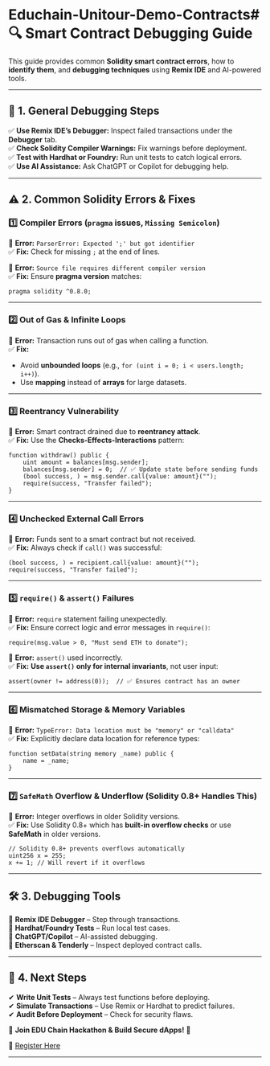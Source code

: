 # Educhain-Unitour-Demo-Contracts# **🔍 Smart Contract Debugging Guide**  

This guide provides common **Solidity smart contract errors**, how to **identify them**, and **debugging techniques** using **Remix IDE** and AI-powered tools.  

---

## **📌 1. General Debugging Steps**  

✅ **Use Remix IDE’s Debugger:** Inspect failed transactions under the **Debugger** tab.  
✅ **Check Solidity Compiler Warnings:** Fix warnings before deployment.  
✅ **Test with Hardhat or Foundry:** Run unit tests to catch logical errors.  
✅ **Use AI Assistance:** Ask ChatGPT or Copilot for debugging help.  

---

## **⚠️ 2. Common Solidity Errors & Fixes**  

### **1️⃣ Compiler Errors (`pragma` issues, `Missing Semicolon`)**  

🔴 **Error:** `ParserError: Expected ';' but got identifier`  
✅ **Fix:** Check for missing `;` at the end of lines.  

🔴 **Error:** `Source file requires different compiler version`  
✅ **Fix:** Ensure **pragma version** matches:  
```solidity
pragma solidity ^0.8.0;
```  

---

### **2️⃣ Out of Gas & Infinite Loops**  

🔴 **Error:** Transaction runs out of gas when calling a function.  
✅ **Fix:**  
- Avoid **unbounded loops** (e.g., `for (uint i = 0; i < users.length; i++)`).
- Use **mapping** instead of **arrays** for large datasets.  

---

### **3️⃣ Reentrancy Vulnerability**  

🔴 **Error:** Smart contract drained due to **reentrancy attack**.  
✅ **Fix:** Use the **Checks-Effects-Interactions** pattern:  
```solidity
function withdraw() public {
    uint amount = balances[msg.sender];
    balances[msg.sender] = 0;  // ✅ Update state before sending funds
    (bool success, ) = msg.sender.call{value: amount}("");
    require(success, "Transfer failed");
}
```

---

### **4️⃣ Unchecked External Call Errors**  

🔴 **Error:** Funds sent to a smart contract but not received.  
✅ **Fix:** Always check if `call()` was successful:  
```solidity
(bool success, ) = recipient.call{value: amount}("");
require(success, "Transfer failed");
```  

---

### **5️⃣ `require()` & `assert()` Failures**  

🔴 **Error:** `require` statement failing unexpectedly.  
✅ **Fix:** Ensure correct logic and error messages in `require()`:  
```solidity
require(msg.value > 0, "Must send ETH to donate");
```  

🔴 **Error:** `assert()` used incorrectly.  
✅ **Fix:** **Use `assert()` only for internal invariants**, not user input:  
```solidity
assert(owner != address(0));  // ✅ Ensures contract has an owner
```

---

### **6️⃣ Mismatched Storage & Memory Variables**  

🔴 **Error:** `TypeError: Data location must be "memory" or "calldata"`  
✅ **Fix:** Explicitly declare data location for reference types:  
```solidity
function setData(string memory _name) public {
    name = _name;
}
```

---

### **7️⃣ `SafeMath` Overflow & Underflow** (Solidity 0.8+ Handles This)  

🔴 **Error:** Integer overflows in older Solidity versions.  
✅ **Fix:** Use Solidity 0.8+ which has **built-in overflow checks** or use **SafeMath** in older versions.  

```solidity
// Solidity 0.8+ prevents overflows automatically
uint256 x = 255;
x += 1; // Will revert if it overflows
```

---

## **🛠️ 3. Debugging Tools**  

🔹 **Remix IDE Debugger** – Step through transactions.  
🔹 **Hardhat/Foundry Tests** – Run local test cases.  
🔹 **ChatGPT/Copilot** – AI-assisted debugging.  
🔹 **Etherscan & Tenderly** – Inspect deployed contract calls.  

---

## **🚀 4. Next Steps**  

✔ **Write Unit Tests** – Always test functions before deploying.  
✔ **Simulate Transactions** – Use Remix or Hardhat to predict failures.  
✔ **Audit Before Deployment** – Check for security flaws.  

📢 **Join EDU Chain Hackathon & Build Secure dApps!** 🚀  

🔗 [Register Here](https://www.hackquest.io/hackathons/EDU-Chain-Semester-3)  

---
